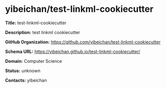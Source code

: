# yibeichan/test-linkml-cookiecutter

**Title:** test-linkml-cookiecutter

**Description:** test linkml cookiecutter

**GitHub Organization:** https://github.com/yibeichan/test-linkml-cookiecutter

**Schema URL:** https://yibeichan.github.io/test-linkml-cookiecutter/



**Domain:** Computer Science

**Status:** unknown



**Contacts:** yibeichan